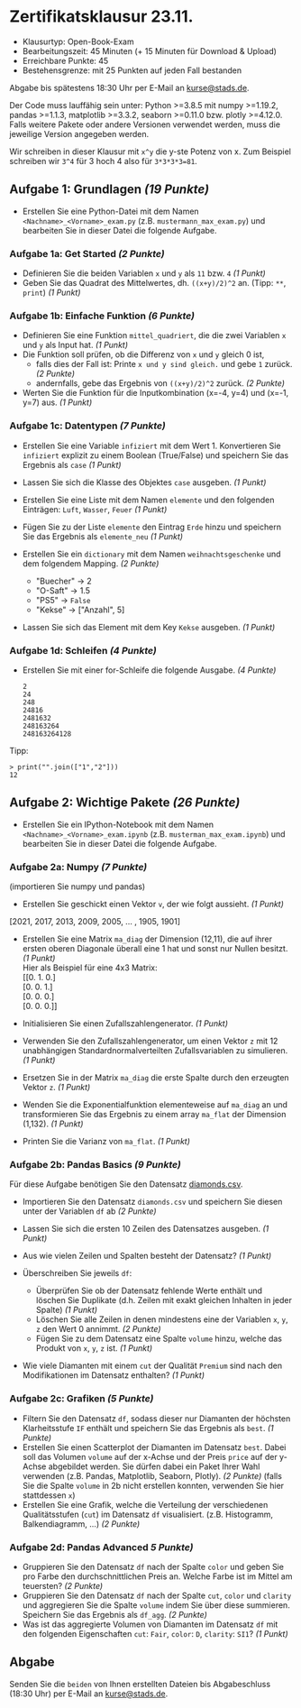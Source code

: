 # Zertifikatsklausur 23.11.

* Klausurtyp: Open-Book-Exam 
* Bearbeitungszeit: 45 Minuten (+ 15 Minuten für Download & Upload)
* Erreichbare Punkte: 45
* Bestehensgrenze: mit 25 Punkten auf jeden Fall bestanden


Abgabe bis spätestens 18:30 Uhr per E-Mail an kurse@stads.de.

Der Code muss lauffähig sein unter: Python >=3.8.5 mit numpy >=1.19.2, pandas >=1.1.3, matplotlib >=3.3.2, seaborn >=0.11.0 bzw. plotly >=4.12.0. Falls weitere Pakete oder andere Versionen verwendet werden, muss die jeweilige Version angegeben werden.

Wir schreiben in dieser Klausur mit `x^y` die y-ste Potenz von x. Zum Beispiel
schreiben wir `3^4` für 3 hoch 4 also für `3*3*3*3=81`.

## Aufgabe 1: Grundlagen  *(19 Punkte)*
* Erstellen Sie eine Python-Datei mit dem Namen `<Nachname>_<Vorname>_exam.py` (z.B. `mustermann_max_exam.py`) und bearbeiten Sie in dieser Datei die folgende Aufgabe.


### Aufgabe 1a: Get Started *(2 Punkte)*

* Definieren Sie die beiden Variablen `x` und `y` als `11` bzw. `4` *(1 Punkt)*
* Geben Sie das Quadrat des Mittelwertes, dh. `((x+y)/2)^2` an. (Tipp: `**`, `print`) *(1 Punkt)*


### Aufgabe 1b: Einfache Funktion *(6 Punkte)*

* Definieren Sie eine Funktion `mittel_quadriert`, die die zwei Variablen `x` und `y` als Input hat.  *(1 Punkt)*
* Die Funktion soll prüfen, ob die Differenz von `x` und `y` gleich 0 ist, 
    * falls dies der Fall ist: Printe `x und y sind gleich.` und gebe `1` zurück. *(2 Punkte)*
    * andernfalls, gebe das Ergebnis von  `((x+y)/2)^2` zurück. *(2 Punkte)*
* Werten Sie die Funktion für die Inputkombination  (x=-4, y=4) und (x=-1, y=7) aus. *(1 Punkt)*


### Aufgabe 1c: Datentypen *(7 Punkte)*
* Erstellen Sie eine Variable `infiziert` mit dem Wert 1. Konvertieren Sie `infiziert` explizit zu einem Boolean (True/False) und speichern Sie das Ergebnis als `case` *(1 Punkt)*
* Lassen Sie sich die Klasse des Objektes `case` ausgeben. *(1 Punkt)*
* Erstellen Sie eine Liste mit dem Namen `elemente` und den folgenden Einträgen: `Luft`, `Wasser`, `Feuer` *(1 Punkt)*
* Fügen Sie zu der Liste `elemente` den Eintrag `Erde` hinzu und speichern Sie das Ergebnis als `elemente_neu`  *(1 Punkt)*

* Erstellen Sie ein `dictionary` mit dem Namen `weihnachtsgeschenke` und dem folgendem Mapping. *(2 Punkte)*
    * "Buecher" -> 2
    * "O-Saft" -> 1.5
    * "PS5" -> `False`
    * "Kekse" -> ["Anzahl", 5]
* Lassen Sie sich das Element mit dem Key `Kekse` ausgeben. *(1 Punkt)*


### Aufgabe 1d: Schleifen *(4 Punkte)*
* Erstellen Sie mit einer for-Schleife die folgende Ausgabe. *(4 Punkte)*
    ```
    2
    24
    248
    24816
    2481632
    248163264
    248163264128
    ```
Tipp:
```shell
> print("".join(["1","2"]))
12
```


## Aufgabe 2: Wichtige Pakete *(26 Punkte)*

* Erstellen Sie ein IPython-Notebook mit dem Namen `<Nachname>_<Vorname>_exam.ipynb` (z.B. `musterman_max_exam.ipynb`) und bearbeiten Sie in dieser Datei die folgende Aufgabe.

### Aufgabe 2a: Numpy *(7 Punkte)*
(importieren Sie numpy und pandas)
* Erstellen Sie geschickt einen Vektor `v`, der wie folgt aussieht. *(1 Punkt)*

[2021, 2017, 2013, 2009, 2005, ... , 1905, 1901]

* Erstellen Sie eine Matrix `ma_diag` der Dimension (12,11), die auf ihrer ersten oberen Diagonale überall eine 1 hat und sonst nur Nullen besitzt. *(1 Punkt)*  
Hier als Beispiel für eine 4x3 Matrix:  
    [[0. 1. 0.]  
    [0. 0. 1.]  
    [0. 0. 0.]  
    [0. 0. 0.]]

* Initialisieren Sie einen Zufallszahlengenerator. *(1 Punkt)*
* Verwenden Sie den Zufallszahlengenerator, um einen Vektor `z` mit 12 unabhängigen Standardnormalverteilten Zufallsvariablen zu simulieren. *(1 Punkt)*
* Ersetzen Sie in der Matrix `ma_diag` die erste Spalte durch den erzeugten Vektor `z`. *(1 Punkt)*
* Wenden Sie die Exponentialfunktion elementeweise auf `ma_diag` an und transformieren Sie das Ergebnis zu einem array `ma_flat` der Dimension (1,132). *(1 Punkt)*
* Printen Sie die Varianz von `ma_flat`. *(1 Punkt)*


### Aufgabe 2b: Pandas Basics *(9 Punkte)*

Für diese Aufgabe benötigen Sie den Datensatz [diamonds.csv](diamonds.csv).

* Importieren Sie den Datensatz `diamonds.csv` und speichern Sie diesen unter der Variablen `df` ab *(2 Punkte)*
* Lassen Sie sich die ersten 10 Zeilen des Datensatzes ausgeben. *(1 Punkt)*
* Aus wie vielen Zeilen und Spalten besteht der Datensatz? *(1 Punkt)*  

* Überschreiben Sie jeweils `df`:
    * Überprüfen Sie ob der Datensatz fehlende Werte enthält und löschen Sie Duplikate (d.h. Zeilen mit exakt gleichen Inhalten in jeder Spalte)  *(1 Punkt)*
    * Löschen Sie alle Zeilen in denen mindestens eine der Variablen `x`, `y`, `z` den Wert 0 annimmt.   *(2 Punkte)*
    * Fügen Sie zu dem Datensatz eine Spalte `volume` hinzu, welche das Produkt von `x`, `y`, `z` ist. *(1 Punkt)*
* Wie viele Diamanten mit einem `cut` der Qualität `Premium` sind nach den Modifikationen im Datensatz enthalten? *(1 Punkt)*

### Aufgabe 2c: Grafiken *(5 Punkte)*
* Filtern Sie den Datensatz `df`, sodass dieser nur Diamanten der höchsten Klarheitsstufe `IF` enthält und speichern Sie das Ergebnis als `best`. *(1 Punkte)*
* Erstellen Sie einen Scatterplot der Diamanten im Datensatz `best`. Dabei soll das Volumen `volume` auf der x-Achse und der Preis `price` auf der y-Achse abgebildet werden. 
Sie dürfen dabei ein Paket Ihrer Wahl verwenden (z.B. Pandas, Matplotlib, Seaborn, Plotly). *(2 Punkte)*
(falls Sie die Spalte `volume` in 2b nicht erstellen konnten, verwenden Sie hier stattdessen `x`)
* Erstellen Sie eine Grafik, welche die Verteilung der verschiedenen Qualitätsstufen (`cut`) im Datensatz `df` visualisiert. (z.B. Histogramm, Balkendiagramm, ...) *(2 Punkte)*

### Aufgabe 2d: Pandas Advanced *5 Punkte)*
* Gruppieren Sie den Datensatz `df` nach der Spalte `color` und geben Sie pro Farbe den durchschnittlichen Preis an. Welche Farbe ist im Mittel am teuersten? *(2 Punkte)*
* Gruppieren Sie den Datensatz `df` nach der Spalte `cut`, `color` und `clarity` und aggregieren Sie die Spalte `volume` indem Sie über diese summieren. Speichern Sie das Ergebnis als 
`df_agg`. *(2 Punkte)*
* Was ist das aggregierte Volumen von Diamanten im Datensatz `df` mit den folgenden Eigenschaften `cut`: `Fair`, `color`: `D`, `clarity`: `SI1`? *(1 Punkt)*

## Abgabe

Senden Sie die `beiden` von Ihnen erstellten Dateien bis Abgabeschluss (18:30 Uhr) per E-Mail an [kurse@stads.de](mailto:kurse@stads.de).
